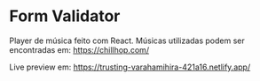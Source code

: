 # Form Validator

Player de música feito com React. Músicas utilizadas podem ser encontradas em: https://chillhop.com/

Live preview em: https://trusting-varahamihira-421a16.netlify.app/
